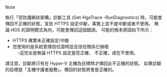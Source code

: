 > [!Note] 
> 執行「受防護網狀架構」診斷工具 (Get-HgsTrace -RunDiagnostics) 時，可能會傳回不正確的狀態，宣告 HTTPS 設定中斷，事實上並不是中斷或者不使用。 無論 HGS 的證明模式為何，可能會傳回這個錯誤。 可能的根本原因如下所示：
>
> - HTTPS 確實未正確設定/中斷<br>
> - 您使用的是系統管理信任證明並且信任關係已損壞<br>
> &nbsp;&nbsp;&nbsp;&nbsp;-這完全是無論 HTTPS 設定是否正確、 不正確，或在不使用。<br>
>
> 請注意，診斷將只有在 Hyper-V 主機為目標時才傳回此不正確的狀態。 如果診斷的目標是「主機守護者服務」，傳回的狀態將會是正確的。

<!-- Appears in guarded-fabric-setting-up-the-host-guardian-service-hgs.md and guarded-fabric-troubleshoot-diagnostics.md
-->
